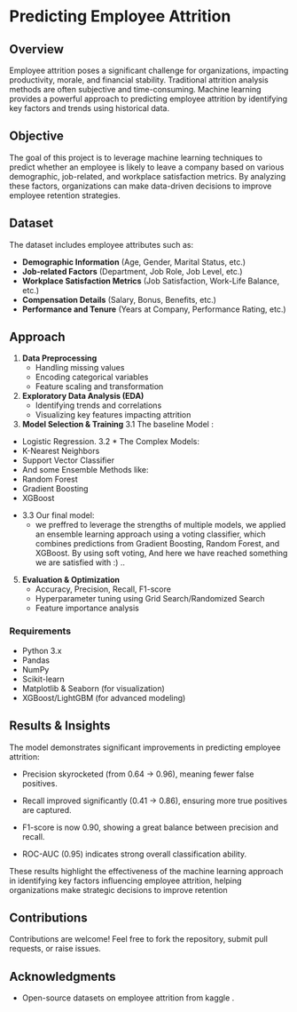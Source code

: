 # Predicting Employee Attrition

## Overview
Employee attrition poses a significant challenge for organizations, impacting productivity, morale, and financial stability. Traditional attrition analysis methods are often subjective and time-consuming. Machine learning provides a powerful approach to predicting employee attrition by identifying key factors and trends using historical data.

## Objective
The goal of this project is to leverage machine learning techniques to predict whether an employee is likely to leave a company based on various demographic, job-related, and workplace satisfaction metrics. By analyzing these factors, organizations can make data-driven decisions to improve employee retention strategies.

## Dataset
The dataset includes employee attributes such as:
- **Demographic Information** (Age, Gender, Marital Status, etc.)
- **Job-related Factors** (Department, Job Role, Job Level, etc.)
- **Workplace Satisfaction Metrics** (Job Satisfaction, Work-Life Balance, etc.)
- **Compensation Details** (Salary, Bonus, Benefits, etc.)
- **Performance and Tenure** (Years at Company, Performance Rating, etc.)

## Approach
1. **Data Preprocessing**
   - Handling missing values
   - Encoding categorical variables
   - Feature scaling and transformation
2. **Exploratory Data Analysis (EDA)**
   - Identifying trends and correlations
   - Visualizing key features impacting attrition
3. **Model Selection & Training**
3.1 The baseline Model :
  -  Logistic Regression.
3.2 * The Complex Models:
- K-Nearest Neighbors        
- Support Vector Classifier
- And some Ensemble Methods like: 
- Random Forest              
- Gradient Boosting          
- XGBoost
* 3.3 Our final model:
  - we preffred to leverage the strengths of multiple models,
  we applied an ensemble learning approach using a voting classifier, which combines predictions from Gradient Boosting, Random Forest, and XGBoost.
 By using soft voting, And here we have reached something we are satisfied with :) ..

5. **Evaluation & Optimization**
   - Accuracy, Precision, Recall, F1-score
   - Hyperparameter tuning using Grid Search/Randomized Search
   - Feature importance analysis


### Requirements
- Python 3.x
- Pandas
- NumPy
- Scikit-learn
- Matplotlib & Seaborn (for visualization)
- XGBoost/LightGBM (for advanced modeling)


## Results & Insights
The model demonstrates significant improvements in predicting employee attrition:

- Precision skyrocketed (from 0.64 → 0.96), meaning fewer false positives.

- Recall improved significantly (0.41 → 0.86), ensuring more true positives are captured.

- F1-score is now 0.90, showing a great balance between precision and recall.

- ROC-AUC (0.95) indicates strong overall classification ability.

These results highlight the effectiveness of the machine learning approach in identifying key factors influencing employee attrition, helping organizations make strategic decisions to improve retention

## Contributions
Contributions are welcome! Feel free to fork the repository, submit pull requests, or raise issues.

## Acknowledgments
- Open-source datasets on employee attrition from kaggle .

